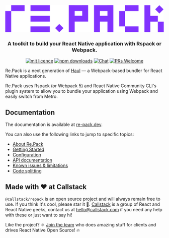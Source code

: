<div align="center">
  <img src="./logo.png" width="650" alt="Re.Pack logo" />
  <h3>A toolkit to build your React Native application with Rspack or Webpack.</h3>
</div>
<div align="center">

[![mit licence][license-badge]][license]
[![npm downloads][npm-downloads-badge]][npm-downloads]
[![Chat][chat-badge]][chat]
[![PRs Welcome][prs-welcome-badge]][prs-welcome]

</div>

Re.Pack is a next generation of [Haul](https://github.com/callstack/haul) — a Webpack-based bundler for React Native applications.

Re.Pack uses Rspack (or Webpack 5) and React Native Community CLI's plugin system to allow you to bundle your application using Webpack and easily switch from Metro.

## Documentation

The documentation is available at [re-pack.dev](https://re-pack.dev).

You can also use the following links to jump to specific topics:

- [About Re.Pack](https://re-pack.dev/docs/about)
- [Getting Started](https://re-pack.dev/docs/getting-started)
- [Configuration](https://re-pack.dev/docs/configuration/webpack-config)
- [API documentation](https://re-pack.dev/api/about)
- [Known issues & limitations](https://re-pack.dev/docs/known-issues)
- [Code splitting](https://re-pack.dev/docs/code-splitting/concept)

## Made with ❤️ at Callstack

`@callstack/repack` is an open source project and will always remain free to use. If you think it's cool, please star it 🌟. [Callstack][callstack-readme-with-love] is a group of React and React Native geeks, contact us at [hello@callstack.com](mailto:hello@callstack.com) if you need any help with these or just want to say hi!

Like the project? ⚛️ [Join the team](https://callstack.com/careers/?utm_campaign=Senior_RN&utm_source=github&utm_medium=readme) who does amazing stuff for clients and drives React Native Open Source! 🔥

<!-- badges -->

[callstack-readme-with-love]: https://callstack.com/?utm_source=github.com&utm_medium=referral&utm_campaign=repack&utm_term=readme-with-love
[license-badge]: https://img.shields.io/npm/l/@callstack/repack?style=for-the-badge
[license]: https://github.com/callstack/repack/blob/main/LICENSE
[npm-downloads-badge]: https://img.shields.io/npm/dm/@callstack/repack?style=for-the-badge
[npm-downloads]: https://www.npmjs.com/package/@callstack/repack
[prs-welcome-badge]: https://img.shields.io/badge/PRs-welcome-brightgreen.svg?style=for-the-badge
[prs-welcome]: ./CONTRIBUTING.md
[chat-badge]: https://img.shields.io/discord/426714625279524876.svg?style=for-the-badge
[chat]: https://discord.gg/Q4yr2rTWYF
